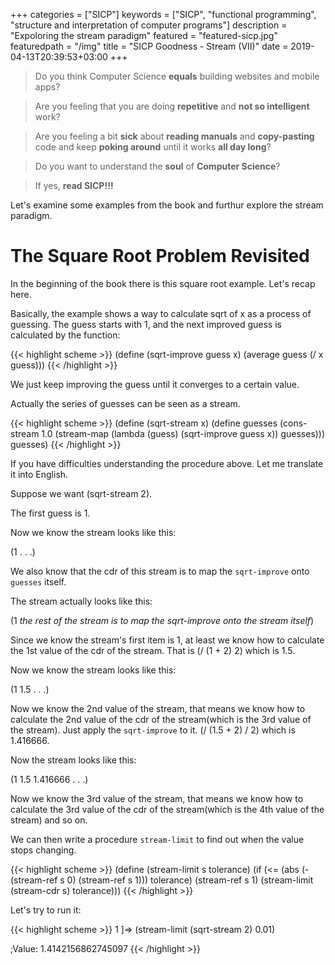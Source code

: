 +++
categories = ["SICP"]
keywords = ["SICP", "functional programming", "structure and interpretation of computer programs"]
description = "Expoloring the stream paradigm"
featured = "featured-sicp.jpg"
featuredpath = "/img"
title = "SICP Goodness - Stream (VII)"
date = 2019-04-13T20:39:53+03:00
+++


>Do you think Computer Science **equals** building websites and mobile apps? 

>Are you feeling that you are doing **repetitive** and **not so intelligent** work?

>Are you feeling a bit **sick** about **reading manuals** and **copy-pasting** code and keep **poking around** until it works **all day long**? 

>Do you want to understand the **soul** of **Computer Science**?

>If yes, **read SICP!!!**

Let's examine some examples from the book and furthur explore the stream paradigm.

# The Square Root Problem Revisited

In the beginning of the book there is this square root example. Let's recap here.

Basically, the example shows a way to calculate sqrt of x as a process of guessing. The guess starts with 1, and the next improved guess is calculated by the function:

{{< highlight scheme >}}
(define (sqrt-improve guess x)
  (average guess (/ x guess)))
{{< /highlight >}}

We just keep improving the guess until it converges to a certain value.

Actually the series of guesses can be seen as a stream.

{{< highlight scheme >}}
(define (sqrt-stream x)
  (define guesses
    (cons-stream 1.0
                 (stream-map (lambda (guess)
                               (sqrt-improve guess x))
                             guesses)))
  guesses)
{{< /highlight >}}

If you have difficulties understanding the procedure above. Let me translate it into English. 

Suppose we want (sqrt-stream 2).

The first guess is 1.

Now we know the stream looks like this:

(1 . . .)

We also know that the cdr of this stream is to map the `sqrt-improve` onto `guesses` itself.

The stream actually looks like this:

(1 *the rest of the stream is to map the sqrt-improve onto the stream itself*)

Since we know the stream's first item is 1, at least we know how to calculate the 1st value of the cdr of the  stream. That is (/ (1 + 2) 2) which is 1.5.

Now we know the stream looks like this:

(1 1.5 . . .)

Now we know the 2nd value of the stream, that means we know how to calculate the 2nd value of the cdr of the stream(which is the 3rd value of the stream). Just apply the `sqrt-improve` to it. (/ (1.5 + 2) / 2) which is 1.416666.

Now the stream looks like this:

(1 1.5 1.416666 . . .)

Now we know the 3rd value of the stream, that means we know how to calculate the 3rd value of the cdr of the stream(which is the 4th value of the stream) and so on.


We can then write a procedure `stream-limit` to find out when the value stops changing.

{{< highlight scheme >}}
(define (stream-limit s tolerance)
  (if (<= (abs (- (stream-ref s 0) (stream-ref s 1))) tolerance)
      (stream-ref s 1)
      (stream-limit (stream-cdr s) tolerance)))
{{< /highlight >}}

Let's try to run it:


{{< highlight scheme >}}
1 ]=> (stream-limit (sqrt-stream 2) 0.01)

;Value: 1.4142156862745097
{{< /highlight >}}
